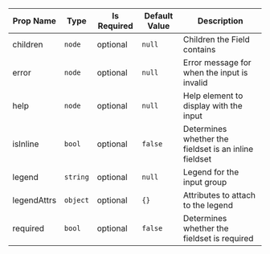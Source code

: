 | Prop Name | Type | Is Required | Default Value | Description | 
|-|-|-|-|-|
| children | `node`  | optional | `null` | Children the Field contains |
| error | `node`  | optional | `null` | Error message for when the input is invalid |
| help | `node`  | optional | `null` | Help element to display with the input |
| isInline | `bool`  | optional | `false` | Determines whether the fieldset is an inline fieldset |
| legend | `string`  | optional | `null` | Legend for the input group |
| legendAttrs | `object`  | optional | `{}` | Attributes to attach to the legend |
| required | `bool`  | optional | `false` | Determines whether the fieldset is required |